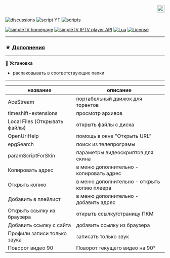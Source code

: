 <p align="right">
 <a title="english" href="./README-EN.md"><img src="https://github.githubassets.com/images/icons/emoji/unicode/1f1ec-1f1e7.png" height="24" alt="english" /> </a>
</p>

[![discussions][badge-discussions]][discussions]
[![script YT][badge-yt]][YT]
[![scripts][badge-scripts]][scripts]

<!---[![simpleTV bugtracker][badge-simpletvbugtracker]][simpleTV bugtracker]--->

[![simpleTV homepage][badge-simpletvhomepage]][simpleTV homepage]
[![simpleTV IPTV player API][badge-simpletvapi]][simpleTV API]
[![Lua][badge-lua]][Lua]
[![License][badge-license]][License]

---

### ★ <span id="a1">[Дополнения](#1 "")</span>

---

📌 **Установка**

- распаковывать в соответствующие папки

---

название | описание
------------ | -------------
AceStream | портабельный движок для торентов
timeshift-extensions | просмотр архивов
Local Files (Открывать файлы) | открыть файлы с диска
OpenUrlHelp | помощь в окне "Открыть URL"
epgSearch | поиск из телепрограмы
paramScriptForSkin | параметры видеоскриптов для скина
Копировать адрес | в меню дополнительно - копировать адрес
Открыть копию | в меню дополнительно - открыть копию плеера
Добавить в плейлист | в меню дополнительно - добавить адрес
Открыть ссылку из браузера | открыть ссылку/страницу ПКМ
Добавить ссылку с сайта | добавить ссылку из браузера
Профили записи только звука | записать только звук
Поворот видео 90 | Поворот текущего видео на 90° 
<!---
--- 
⚠ <span id="1"></span>[**Внимание!**](#a1)<br>
###### - рекомендуемая версия SimpleTV 0.5.0 b12.7.8 (vlc 3.0.12)
###### - устаревшие, неактуальные, несовместимые скрипты будут вызывать конфликты

--->


[discussions]: https://github.com/Nexterr-origin/Nexterr-origin/discussions "discussions"
[YT]: ../../../simpleTV-YouTube "скрипт YouTube"
[scripts]: ../../../simpleTV-Scripts "Скрипты"
[simpleTV API]: http://iptv.gen12.net/dokuwiki/doku.php?id=mantis:simpletv:api "simpleTV API"
[Lua]: https://www.lua.org/manual/5.1 "Lua 5.1"
[License]: ../../blob/master/LICENSE "License GPL 3.0"
[simpleTV homepage]: http://iptv.gen12.net "домашняя страница"
[simpleTV bugtracker]: http://iptv.gen12.net/bugtracker "багтрекер"


[badge-discussions]: https://img.shields.io/badge/💬-Discussions-%232b2b2b?style=flat-squar&labelColor=%232c68a8 "Discussions"
[badge-yt]: https://img.shields.io/badge/%D1%81%D0%BA%D1%80%D0%B8%D0%BF%D1%82%20YouTube-%232b2b2b?style=flat-square&labelColor=%232c68a8 "скрипт YouTube"
[badge-simpletvapi]: https://img.shields.io/badge/simpleTV-Lua%20API-%232b2b2b?style=flat-squar&labelColor=%23303f50 "simpleTV Lua API"
[badge-lua]: https://img.shields.io/badge/Lua-5.1-%232b2b2b?style=flat-square&labelColor=%23303f50 "Lua 5.1"
[badge-license]: https://img.shields.io/badge/License-GPL%203.0-%232b2b2b?style=flat-square&labelColor=%23303f50 "License GPL 3.0"
[badge-scripts]: https://img.shields.io/badge/%D0%A1%D0%BA%D1%80%D0%B8%D0%BF%D1%82%D1%8B-%232b2b2b?style=flat-squar&labelColor=%232c68a8 "Скрипты"
[badge-simpletvhomepage]: https://img.shields.io/badge/simpleTV-homepage-%232b2b2b?style=flat-square&labelColor=%23303f50 "домашняя страница"
[badge-simpletvbugtracker]: https://img.shields.io/badge/simpleTV-bugtracker-%232b2b2b?style=flat-square&labelColor=%23303f50 "багтрекер"
